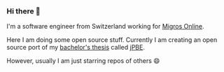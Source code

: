 ### Hi there 👋

I'm a software engineer from Switzerland working for [Migros Online](https://github.com/hasan-selman-kara-leshop).

Here I am doing some open source stuff. Currently I am creating an open source port of my [bachelor's thesis](https://selman.li/thesis) called [jPBE](https://selman.li/thesis).

However, usually I am just starring repos of others 😄

<!--
**haisi/haisi** is a ✨ _special_ ✨ repository because its `README.md` (this file) appears on your GitHub profile.

Here are some ideas to get you started:

- 🔭 I’m currently working on ...
- 🌱 I’m currently learning ...
- 👯 I’m looking to collaborate on ...
- 🤔 I’m looking for help with ...
- 💬 Ask me about ...
- 📫 How to reach me: ...
- 😄 Pronouns: ...
- ⚡ Fun fact: ...
-->
